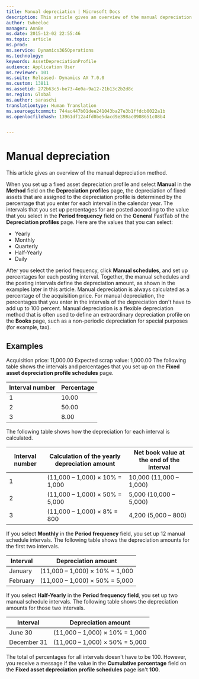 ```yaml
---
title: Manual depreciation | Microsoft Docs
description: This article gives an overview of the manual depreciation method.
author: twheeloc
manager: AnnBe
ms.date: 2015-12-02 22:55:46
ms.topic: article
ms.prod: 
ms.service: Dynamics365Operations
ms.technology: 
keywords: AssetDepreciationProfile
audience: Application User
ms.reviewer: 101
ms.suite: Released- Dynamics AX 7.0.0
ms.custom: 13811
ms.assetid: 272b63c5-be73-4e0a-9a12-21b13c2b2d8c
ms.region: Global
ms.author: saraschi
translationtype: Human Translation
ms.sourcegitcommit: 744ac447b01dee241043ba27e3b1ffdcb0022a1b
ms.openlocfilehash: 13961df12a4fd0be5dacd9e398ac0908651c08b4


---
```


# <a name="manual-depreciation"></a>Manual depreciation

This article gives an overview of the manual depreciation method.

When you set up a fixed asset depreciation profile and select **Manual** in the **Method** field on the **Depreciation profiles** page, the depreciation of fixed assets that are assigned to the depreciation profile is determined by the percentage that you enter for each interval in the calendar year. The intervals that you set up percentages for are posted according to the value that you select in the **Period frequency** field on the **General** FastTab of the **Depreciation profiles** page. Here are the values that you can select:

-   Yearly
-   Monthly
-   Quarterly
-   Half-Yearly
-   Daily

After you select the period frequency, click **Manual schedules**, and set up percentages for each posting interval. Together, the manual schedules and the posting intervals define the depreciation amount, as shown in the examples later in this article. Manual depreciation is always calculated as a percentage of the acquisition price. For manual depreciation, the percentages that you enter in the intervals of the depreciation don't have to add up to 100 percent. Manual depreciation is a flexible depreciation method that is often used to define an extraordinary depreciation profile on the **Books** page, such as a non-periodic depreciation for special purposes (for example, tax).

## <a name="examples"></a>Examples
Acquisition price: 11,000.00 Expected scrap value: 1,000.00 The following table shows the intervals and percentages that you set up on the **Fixed asset depreciation profile schedules** page.

| Interval number | Percentage |
|-----------------|------------|
| 1               | 10.00      |
| 2               | 50.00      |
| 3               | 8.00       |

The following table shows how the depreciation for each interval is calculated.

|  Interval number | Calculation of the yearly depreciation amount | Net book value at the end of the interval |
|------------------|-----------------------------------------------|-------------------------------------------|
| 1                | (11,000 – 1,000) × 10% = 1,000                | 10,000 (11,000 – 1,000)                   |
| 2                | (11,000 – 1,000) × 50% = 5,000                | 5,000 (10,000 – 5,000)                    |
| 3                | (11,000 – 1,000) × 8% = 800                   | 4,200 (5,000 – 800)                       |

If you select **Monthly** in the **Period frequency** field, you set up 12 manual schedule intervals. The following table shows the depreciation amounts for the first two intervals.

| Interval | Depreciation amount            |
|----------|--------------------------------|
| January  | (11,000 – 1,000) × 10% = 1,000 |
| February | (11,000 – 1,000) × 50% = 5,000 |

If you select **Half-Yearly** in the ****Period frequency** field**, you set up two manual schedule intervals. The following table shows the depreciation amounts for those two intervals.

| Interval    | Depreciation amount            |
|-------------|--------------------------------|
| June 30     | (11,000 – 1,000) × 10% = 1,000 |
| December 31 | (11,000 – 1,000) × 50% = 5,000 |

The total of percentages for all intervals doesn't have to be 100. However, you receive a message if the value in the **Cumulative percentage** field on the **Fixed asset depreciation profile schedules** page isn't **100**.




<!--HONumber=Feb17_HO3-->


